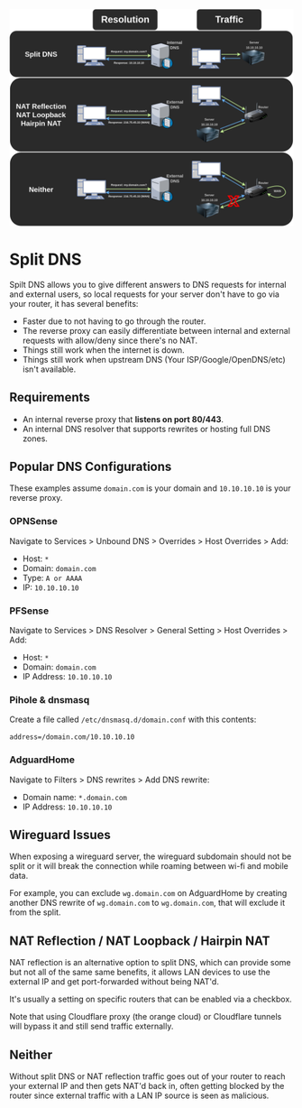 ![Split DNS](../assets/images/split-dns.png)

# Split DNS

Spilt DNS allows you to give different answers to DNS requests for internal and external users, so local requests for your server don't have to go via your router, it has several benefits:

- Faster due to not having to go through the router.
- The reverse proxy can easily differentiate between internal and external requests with allow/deny since there's no NAT.
- Things still work when the internet is down.
- Things still work when upstream DNS (Your ISP/Google/OpenDNS/etc) isn't available.

## Requirements

- An internal reverse proxy that **listens on port 80/443**.
- An internal DNS resolver that supports rewrites or hosting full DNS zones.

## Popular DNS Configurations

These examples assume `domain.com` is your domain and `10.10.10.10` is your reverse proxy.

### OPNSense

Navigate to Services > Unbound DNS > Overrides > Host Overrides > Add:

- Host: `*`
- Domain: `domain.com`
- Type: `A or AAAA`
- IP: `10.10.10.10`

### PFSense

Navigate to Services > DNS Resolver > General Setting > Host Overrides > Add:

- Host: `*`
- Domain: `domain.com`
- IP Address: `10.10.10.10`

### Pihole & dnsmasq

Create a file called `/etc/dnsmasq.d/domain.conf` with this contents:

```
address=/domain.com/10.10.10.10
```

### AdguardHome

Navigate to Filters > DNS rewrites > Add DNS rewrite:

- Domain name: `*.domain.com`
- IP Address: `10.10.10.10`

## Wireguard Issues

When exposing a wireguard server, the wireguard subdomain should not be split or it will break the connection while roaming between wi-fi and mobile data.

For example, you can exclude `wg.domain.com` on AdguardHome by creating another DNS rewrite of `wg.domain.com` to `wg.domain.com`, that will exclude it from the split.

## NAT Reflection / NAT Loopback / Hairpin NAT

NAT reflection is an alternative option to split DNS, which can provide some but not all of the same same benefits, it allows LAN devices to use the external IP and get port-forwarded without being NAT'd. 

It's usually a setting on specific routers that can be enabled via a checkbox.

Note that using Cloudflare proxy (the orange cloud) or Cloudflare tunnels will bypass it and still send traffic externally.

## Neither

Without split DNS or NAT reflection traffic goes out of your router to reach your external IP and then gets NAT'd back in, often getting blocked by the router since external traffic with a LAN IP source is seen as malicious.
